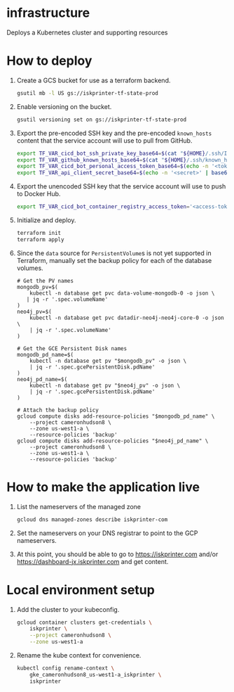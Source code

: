 # infrastructure

Deploys a Kubernetes cluster and supporting resources

# How to deploy

1. Create a GCS bucket for use as a terraform backend.
    ```bash
    gsutil mb -l US gs://iskprinter-tf-state-prod
    ```

1. Enable versioning on the bucket.
    ```bash
    gsutil versioning set on gs://iskprinter-tf-state-prod
    ```

1. Export the pre-encoded SSH key and the pre-encoded `known_hosts` content that the service account will use to pull from GitHub.
    ```bash
    export TF_VAR_cicd_bot_ssh_private_key_base64=$(cat "${HOME}/.ssh/IskprinterGitBot.id_rsa" | base64)
    export TF_VAR_github_known_hosts_base64=$(cat "${HOME}/.ssh/known_hosts" | grep 'github' | base64)
    export TF_VAR_cicd_bot_personal_access_token_base64=$(echo -n '<token>' | base64) # Use for GitHub API access only
    export TF_VAR_api_client_secret_base64=$(echo -n '<secret>' | base64)
    ```

1. Export the unencoded SSH key that the service account will use to push to Docker Hub.
    ```bash
    export TF_VAR_cicd_bot_container_registry_access_token='<access-token>'
    ```

1. Initialize and deploy.
    ```bash
    terraform init
    terraform apply
    ```

1. Since the `data` source for `PersistentVolume`s is not yet supported in Terraform, manually set the backup policy for each of the database volumes.
    ```
    # Get the PV names
    mongodb_pv=$(
        kubectl -n database get pvc data-volume-mongodb-0 -o json \
       | jq -r '.spec.volumeName'
    )
    neo4j_pv=$(
        kubectl -n database get pvc datadir-neo4j-neo4j-core-0 -o json \
        | jq -r '.spec.volumeName'
    )

    # Get the GCE Persistent Disk names
    mongodb_pd_name=$(
        kubectl -n database get pv "$mongodb_pv" -o json \
        | jq -r '.spec.gcePersistentDisk.pdName'
    )
    neo4j_pd_name=$(
        kubectl -n database get pv "$neo4j_pv" -o json \
        | jq -r '.spec.gcePersistentDisk.pdName'
    )

    # Attach the backup policy
    gcloud compute disks add-resource-policies "$mongodb_pd_name" \
        --project cameronhudson8 \
        --zone us-west1-a \
        --resource-policies 'backup'
    gcloud compute disks add-resource-policies "$neo4j_pd_name" \
        --project cameronhudson8 \
        --zone us-west1-a \
        --resource-policies 'backup'
    ```


# How to make the application live

1. List the nameservers of the managed zone
    ```bash
    gcloud dns managed-zones describe iskprinter-com
    ```

1. Set the nameservers on your DNS registrar to point to the GCP nameservers.

1. At this point, you should be able to go to https://iskprinter.com and/or https://dashboard-jx.iskprinter.com and get content.

# Local environment setup

1. Add the cluster to your kubeconfig.
    ```bash
    gcloud container clusters get-credentials \
        iskprinter \
        --project cameronhudson8 \
        --zone us-west1-a
    ```

1. Rename the kube context for convenience.
    ```bash
    kubectl config rename-context \
        gke_cameronhudson8_us-west1-a_iskprinter \
        iskprinter
    ```
